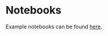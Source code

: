 # Notebooks

Example notebooks can be found [here](https://github.com/multiview-stitcher/multiview-sticher/notebooks).
